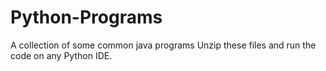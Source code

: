 # Python-Programs
A collection of some common java programs  Unzip these files and run the code on any Python IDE.
